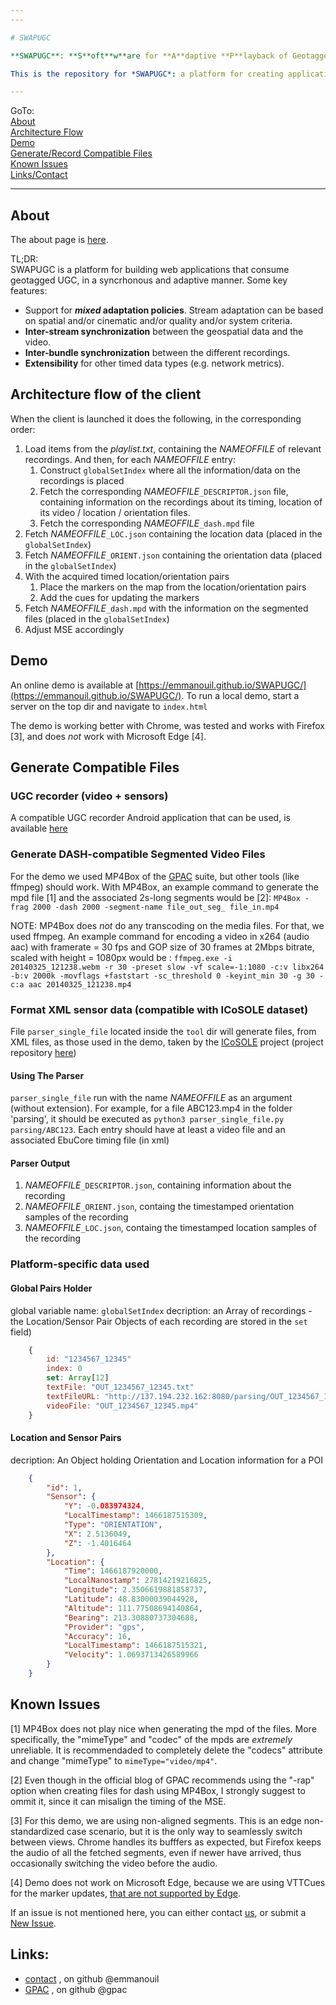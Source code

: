 ```yaml
---
---

# SWAPUGC

**SWAPUGC**: **S**oft**w**are for **A**daptive **P**layback of Geotagged **U**ser-**G**enerated **C**ontent

This is the repository for *SWAPUGC*: a platform for creating applications that consume geotagged User-Generated Content (UGC).

---
```


GoTo:  
[About](#about)  
[Architecture Flow](#architecture-flow-of-the-client)  
[Demo](#demo)  
[Generate/Record Compatible Files](#generate-compatible-files)  
[Known Issues](#known-issues)  
[Links/Contact](#links)  

---

## About

The about page is [here](https://github.com/emmanouil/SWAPUGC/blob/master/ABOUT.md).

TL;DR:  
SWAPUGC is a platform for building web applications that consume geotagged UGC, in a syncrhonous and adaptive manner. Some key features:

* Support for **_mixed_ adaptation policies**. Stream adaptation can be based on spatial and/or cinematic and/or quality and/or system criteria.
* **Inter-stream synchronization** between the geospatial data and the video.
* **Inter-bundle synchronization** between the different recordings.
* **Extensibility** for other timed data types (e.g. network metrics).




## Architecture flow of the client

When the client is launched it does the following, in the corresponding order:
1. Load items from the _playlist.txt_, containing the _NAMEOFFILE_ of relevant recordings. And then, for each _NAMEOFFILE_ entry:
    1. Construct `globalSetIndex` where all the information/data on the recordings is placed
    2. Fetch the corresponding _NAMEOFFILE_`_DESCRIPTOR.json` file, containing information on the recordings about its timing, location of its video / location / orientation files.
    3. Fetch the corresponding _NAMEOFFILE_`_dash.mpd` file
2. Fetch _NAMEOFFILE_`_LOC.json` containing the location data (placed in the `globalSetIndex`)
3. Fetch _NAMEOFFILE_`_ORIENT.json` containing the orientation data (placed in the `globalSetIndex`)
4. With the acquired timed location/orientation pairs
    1. Place the markers on the map from the location/orientation pairs
    2. Add the cues for updating the markers
5. Fetch _NAMEOFFILE_`_dash.mpd` with the information on the segmented files (placed in the `globalSetIndex`)
6. Adjust MSE accordingly


## Demo

An online demo is available at [https://emmanouil.github.io/SWAPUGC/](https://emmanouil.github.io/SWAPUGC/). 
To run a local demo, start a server on the top dir and navigate to `index.html`

The demo is working better with Chrome, was tested and works with Firefox [3], and does *not* work with Microsoft Edge [4].

## Generate Compatible Files

### UGC recorder (video + sensors)

A compatible UGC recorder Android application that can be used, is available [here](https://github.com/emmanouil/Spatiotemporal-Navigation-Recorder)

### Generate DASH-compatible Segmented Video Files

For the demo we used MP4Box of the [GPAC](gpac.io) suite, but other tools (like ffmpeg) should work.
With MP4Box, an example command to generate the mpd file [1] and the associated 2s-long segments would be [2]: 
`MP4Box -frag 2000 -dash 2000 -segment-name file_out_seg_ file_in.mp4`


NOTE: MP4Box does _not_ do any transcoding on the media files. For that, we used ffmpeg. An example command for encoding a video in x264 (audio aac) with framerate = 30 fps and GOP size of 30 frames at 2Mbps bitrate, scaled with height = 1080px would be :
`ffmpeg.exe -i 20140325_121238.webm -r 30 -preset slow -vf scale=-1:1080 -c:v libx264 -b:v 2000k -movflags +faststart -sc_threshold 0 -keyint_min 30 -g 30 -c:a aac 20140325_121238.mp4`


### Format XML sensor data (compatible with ICoSOLE dataset)

File `parser_single_file` located inside the `tool` dir will generate files, from XML files, as those used in the demo, taken by the [ICoSOLE](http://www.bbc.co.uk/rd/blog/2014-04-icosole-test-shoot) project (project repository [here](https://icosole.lab.vrt.be/viewer/))

#### Using The Parser

`parser_single_file` run with the name _NAMEOFFILE_ as an argument (without extension). For example, for a file ABC123.mp4 in the folder 'parsing', it should be executed as `python3 parser_single_file.py parsing/ABC123`. Each entry should have at least a video file and an associated EbuCore timing file (in xml)

#### Parser Output

1. _NAMEOFFILE_`_DESCRIPTOR.json`, containing information about the recording
2. _NAMEOFFILE_`_ORIENT.json`, containg the timestamped orientation samples of the recording
3. _NAMEOFFILE_`_LOC.json`, containg the timestamped location samples of the recording


### Platform-specific data used

#### Global Pairs Holder
global variable name: ```globalSetIndex```
decription: an Array of recordings - the Location/Sensor Pair Objects of each recording are stored in the ```set``` field)
```javascript
    {
        id: "1234567_12345"
        index: 0
        set: Array[12]
        textFile: "OUT_1234567_12345.txt"
        textFileURL: "http://137.194.232.162:8080/parsing/OUT_1234567_12345.txt"
        videoFile: "OUT_1234567_12345.mp4"
    }
```


#### Location and Sensor Pairs
decription: An Object holding Orientation and Location information for a POI
```JSON
    {
        "id": 1,
        "Sensor": {
            "Y": -0.083974324,
            "LocalTimestamp": 1466187515309,
            "Type": "ORIENTATION",
            "X": 2.5136049,
            "Z": -1.4016464
        },
        "Location": {
            "Time": 1466187920000,
            "LocalNanostamp": 27814219216825,
            "Longitude": 2.3506619881858737,
            "Latitude": 48.83000039044928,
            "Altitude": 111.77508694140864,
            "Bearing": 213.30880737304688,
            "Provider": "gps",
            "Accuracy": 16,
            "LocalTimestamp": 1466187515321,
            "Velocity": 1.0693713426589966
        }
    }
```


## Known Issues

[1] MP4Box does not play nice when generating the mpd of the files. More specifically, the "mimeType" and "codec" of the mpds are *extremely* unreliable. It is recommendaded to completely delete the "codecs" attribute and change "mimeType" to `mimeType="video/mp4"`.

[2] Even though in the official blog of GPAC recommends using the "-rap" option when creating files for dash using MP4Box, I strongly suggest to ommit it, since it can misalign the timing of the MSE.

[3] For this demo, we are using non-aligned segments. This is an edge non-standardized case scenario, but it is the only way to seamlessly switch between views. Chrome handles its bufffers as expected, but Firefox keeps the audio of all the fetched segments, even if newer have arrived, thus occasionally switching the video before the audio.

[4] Demo does not work on Microsoft Edge, because we are using VTTCues for the marker updates, [that are not supported by Edge](https://developer.microsoft.com/en-us/microsoft-edge/platform/issues/8120475/).

If an issue is not mentioned here, you can either contact [us](##links), or submit a [New Issue](https://github.com/emmanouil/SWAPUGC/issues).


## Links:
 * [contact](https://emmanouil.wp.imt.fr/contact/) , on github @emmanouil
 * [GPAC](https://www.gpac.io) , on github @gpac
